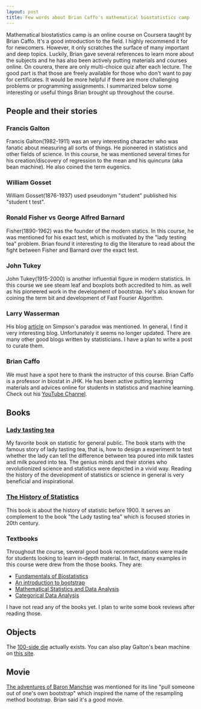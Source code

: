 ```yaml
---
layout: post
title: Few words about Brian Caffo's mathematical biostatistics camp
---
```


Mathematical biostatistics camp is an online course on Coursera taught by Brian Caffo. It's a good introduction to the field. I highly recommend it for for newcomers. However, it only scratches the surface of many important and deep topics. Luckily, Brian gave several references to learn more about the subjects and he has also been actively putting materials and courses online. On courera, there are only multi-choice quiz after each lecture. The good part is that those are freely available for those who don't want to pay for certificates. It would be more helpful if there are more challenging problems or programming assignments. I summarized below some interesting or useful things Brian brought up throughout the course. 


## People and their stories
### Francis Galton 
Francis Galton(1982-1911) was an very interesting character who was fanatic about measuring all sorts of things. He pioneered in statistics and other fields of science. In this course, he was mentioned several times for his creation/discovery of regression to the mean and his quincunx (aka bean machine). He also coined the term eugenics. 

### William Gosset
William Gosset(1876-1937) used pseudonym "student" published his "student t test". 

### Ronald Fisher vs George Alfred Barnard
Fisher(1890-1962) was the founder of the modern statics. In this course, he was mentioned for his exact test, which is motivated by the "lady testing tea" problem. Brian found it interesting to dig the literature to read about the fight between Fisher and Barnard over the exact test.

### John Tukey 
John Tukey(1915-2000) is another influential figure in modern statistics. In this course we see steam leaf and boxplots both accredited to him. as well as his pioneered work in the development of bootstrap. He's also known for coining the term bit and development of Fast Fourier Algorithm. 

### Larry Wasserman
His blog [article](https://normaldeviate.wordpress.com/2013/06/20/simpsons-paradox-explained/) on Simpson's paradox was mentioned. In general, I find it very interesting blog. Unfortunately it seems no longer updated. There are many other good blogs written by statisticians. I have a plan to write a post to curate them.   

### Brian Caffo
We must have a spot here to thank the instructor of this course. Brian Caffo is a professor in biostat in JHK. He has been active putting learning materials and advices online for students in statistics and machine learning. Check out his [YouTube Channel](https://www.youtube.com/channel/UCdjFpvS8lvT2MJVthOUvlyg). 

## Books
### [Lady tasting tea](https://www.amazon.com/gp/product/0805071342/ref=as_li_tl?ie=UTF8&camp=1789&creative=9325&creativeASIN=0805071342&linkCode=as2&tag=juhang62-20&linkId=ea9d8d0f96b59b20bde7bde68dff0af1)
My favorite book on statistic for general public. The book starts with the famous story of lady tasting tea, that is, how to design a experiment to test whether the lady can tell the difference between tea poured into milk tastes and milk poured into tea. The genius minds and their stories who revolutionized science and statistics were depicted in a vivid way.  Reading the history of the development of statistics or science in general is very beneficial and inspirational.   

### [The History of Statistics](http://amzn.to/2rrT8Ri)
This book is about the history of statistic before 1900. It serves an complement to the book "the Lady tasting tea" which is focused stories in 20th century.

### Textbooks
Throughout the course, several good book recommendations were made for students looking to learn in-depth material. In fact, many examples in this course were drew from the those books. They are:

* [Fundamentals of Biostatistics]()
* [An introduction to bootstrap]()
* [Mathematical Statistics and Data Analysis]()
* [Categorical Data Analysis]()

I have not read any of the books yet. I plan to write some book reviews after reading those.  

## Objects
The [100-side die]() actually exists. You can also play Galton's bean machine on [this site](https://www.mathsisfun.com/data/quincunx.html).  

## Movie
[The adventures of Baron Manchse]() was mentioned for its line "pull someone out of one's own bootstrap" which inspired the name of the resampling method bootstrap. Brian said it's a good movie.  

